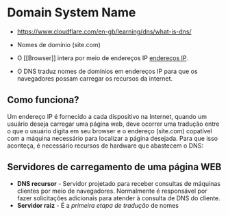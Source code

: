 # Domain System Name

- https://www.cloudflare.com/en-gb/learning/dns/what-is-dns/

- Nomes de domínio (site.com)
- O [[Browser]] intera por meio de endereços IP [endereços IP](The%20Internet%20Explaneid.md).
- O DNS traduz nomes de domínios em endereços IP para que os navegadores possam carregar os recursos da internet.

## Como funciona?

Um endereço IP é fornecido a cada dispositivo na Internet, quando um usuário deseja carregar uma página web, deve ocorrer uma tradução entre o que o usuário digita em seu browser e o endereço (site.com) copatível com a máquina necessário para localizar a página desejada. Para que isso aconteça, é necessário recursos de hardware que abastecem o DNS:

## Servidores de carregamento de uma página WEB

- **DNS recursor** - Servidor projetado para receber consultas de máquinas clientes por meio de navegadores. Normalmente é responsável por fazer solicitações adicionais para atender à consulta de DNS do cliente.
- **Servidor raiz** - É a *primeira etapa de tradução* de nomes
